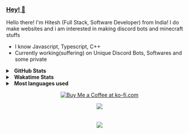 ### [Hey! 👋](https://hvlxh.tk)

Hello there! I'm Hitesh (Full Stack, Software Developer) from India! I do make websites and i am interested in making discord bots and minecraft stuffs

- I know Javascript, Typescript, C++
- Currently working(suffering) on Unique Discord Bots, Softwares and some private

<details>
  <summary><b>&nbsp;&nbsp;GitHub Stats</b></summary>
  <br/>
  <a href="https://github.com/hvlxh">
    <img src="generated/profile.svg" width="500">
  </a>
</details>

<details>
  <summary><b>&nbsp;&nbsp;Wakatime Stats</b></summary>
  <br/>
  <a href="https://github.com/hvlxh">
    <img src="https://github-readme-stats.vercel.app/api/wakatime?username=hvlxh&theme=dark"/>
  </a>
</details>

<details>
  <summary><b>&nbsp;&nbsp;Most languages used</b></summary>
  <br/>
  <a href="https://github.com/hvlxh">
    <img src="generated/languages.svg" width="600">    
  </a>
</details>

<p align="center">
  <a href='https://ko-fi.com/hvlxh' target='_blank'>
    <img height='35' style='border:0px;height:46px;' src='https://az743702.vo.msecnd.net/cdn/kofi3.png?v=0' border='0' alt='Buy Me a Coffee at ko-fi.com' />
  </a>
</p>

<p align="center">
  <a href="https://github.com/hvlxh">
    <img src="https://komarev.com/ghpvc/?username=hvlxh&style=for-the-badge"/>
  </a>
</p>

<p align="center"><br>
  <a href="https://discord.com/users/749560311312285696">
    <img src="https://lanyard-profile-readme.vercel.app/api/749560311312285696"/>
  </a>
</p>
